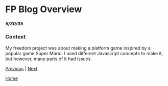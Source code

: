 # FP Blog Overview
##### 5/30/35

### Context

My freedom project was about making a platform game inspired by a popular game Super Mario. I used different Javascript concepts to make it, but however, many parts of it had issues.

[Previous](entry06.md) | [Next](entry08.md)

[Home](../README.md)
